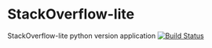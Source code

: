 # StackOverflow-lite
StackOverflow-lite python version application
[![Build Status](https://travis-ci.org/celestemiriams/StackOverflow-lite.svg?branch=questions)](https://travis-ci.org/celestemiriams/StackOverflow-lite)

